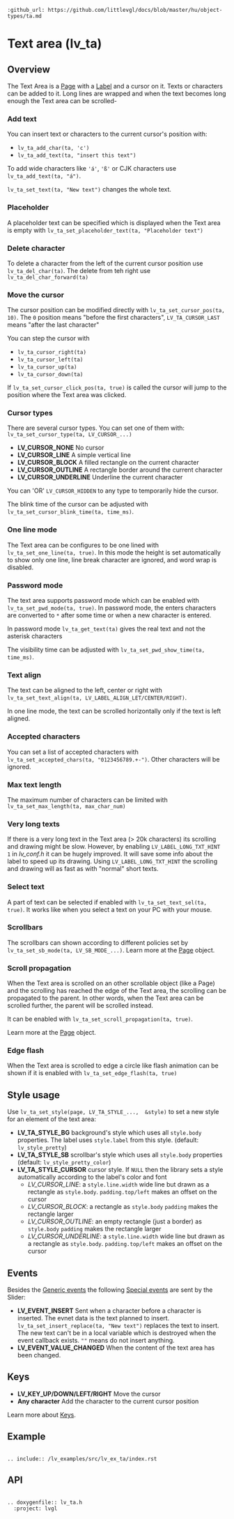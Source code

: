```eval_rst
:github_url: https://github.com/littlevgl/docs/blob/master/hu/object-types/ta.md
```
# Text area (lv_ta)

## Overview

The Text Area is a [Page](/object-types/page) with a [Label](/object-types/label) and a cursor on it. Texts or characters can be added to it. Long lines are wrapped and when the text becomes long enough the Text area can be scrolled-

### Add text

You can insert text or characters  to the current cursor's position with:

- `lv_ta_add_char(ta, 'c')`
- `lv_ta_add_text(ta, "insert this text")`

To add wide characters like `'á'`, `'ß'` or CJK characters use `lv_ta_add_text(ta, "á")`.

`lv_ta_set_text(ta, "New text")` changes the whole text.

### Placeholder

A placeholder text can be specified which is displayed when the Text area is empty with `lv_ta_set_placeholder_text(ta, "Placeholder text")`

### Delete character

To delete a character from the left of the current cursor position use `lv_ta_del_char(ta)`. The delete from teh right use `lv_ta_del_char_forward(ta)`

### Move the cursor

The cursor position can be modified directly with `lv_ta_set_cursor_pos(ta, 10)`. The `0` position means "before the first characters", `LV_TA_CURSOR_LAST` means "after the last character"

You can step the cursor with
- `lv_ta_cursor_right(ta)`
- `lv_ta_cursor_left(ta)`
- `lv_ta_cursor_up(ta)`
- `lv_ta_cursor_down(ta)`

If `lv_ta_set_cursor_click_pos(ta, true)` is called the cursor will jump to the position where the Text area was clicked.

### Cursor types

There are several cursor types. You can set one of them with: `lv_ta_set_cursor_type(ta, LV_CURSOR_...)`
- **LV_CURSOR_NONE** No cursor
- **LV_CURSOR_LINE** A simple vertical line
- **LV_CURSOR_BLOCK** A filled rectangle on the current character
- **LV_CURSOR_OUTLINE** A rectangle border around the current character
- **LV_CURSOR_UNDERLINE** Underline the current character

You can 'OR' `LV_CURSOR_HIDDEN` to any type to temporarily hide the cursor.

The blink time of the cursor can be adjusted with `lv_ta_set_cursor_blink_time(ta, time_ms)`.


### One line mode
The Text area can be configures to be one lined with `lv_ta_set_one_line(ta, true)`. In this mode the height is set automatically to show only one line, line break character are ignored, and word wrap is disabled. 

### Password mode
The text area supports password mode which can be enabled with `lv_ta_set_pwd_mode(ta, true)`. In password mode, the enters characters are converted to `*` after some time or when a new character is entered. 

In password mode `lv_ta_get_text(ta)` gives the real text and not the asterisk characters

The visibility time can be adjusted with `lv_ta_set_pwd_show_time(ta, time_ms)`.

### Text align
The text can be aligned to the left, center or right with `lv_ta_set_text_align(ta, LV_LABEL_ALIGN_LET/CENTER/RIGHT)`.

In one line mode, the text can be scrolled horizontally only if the text is left aligned.

### Accepted characters
You can set a list of accepted characters with `lv_ta_set_accepted_chars(ta, "0123456789.+-")`. Other characters will be ignored. 

### Max text length
The maximum number of characters can be limited with `lv_ta_set_max_length(ta, max_char_num)`

### Very long texts
If there is a  very long text in the Text area  (> 20k characters) its scrolling and drawing might be slow. 
However, by enabling `LV_LABEL_LONG_TXT_HINT   1` in *lv_conf.h* it can be hugely improved. 
It will save some info about the label to speed up its drawing. Using `LV_LABEL_LONG_TXT_HINT` the scrolling and drawing will as fast as with "normal" short texts.

### Select text
A part of text can be selected if enabled with `lv_ta_set_text_sel(ta, true)`. It works like when you select a text on your PC with your mouse. 

### Scrollbars
The scrollbars can shown according to different policies set by `lv_ta_set_sb_mode(ta, LV_SB_MODE_...)`. Learn more at the [Page](/object-types/page) object.

### Scroll propagation
When the Text area is scrolled on an other scrollable object (like a Page) and the scrolling has reached the edge of the Text area, the scrolling can be propagated to the parent. 
In other words, when the Text area can be scrolled further, the parent will be scrolled instead.

It can be enabled with `lv_ta_set_scroll_propagation(ta, true)`.

Learn more at the [Page](/object-types/page) object.

### Edge flash
When the Text area is scrolled to edge a circle like flash animation can be shown if it is enabled with `lv_ta_set_edge_flash(ta, true)`

## Style usage

Use `lv_ta_set_style(page, LV_TA_STYLE_...,  &style)` to set a new style for an element of the text area:

- **LV_TA_STYLE_BG** background's style which uses all `style.body` properties. The label uses `style.label` from this style.  (default: `lv_style_pretty`)
- **LV_TA_STYLE_SB** scrollbar's style which uses all `style.body` properties (default: `lv_style_pretty_color`)
- **LV_TA_STYLE_CURSOR** cursor style. If `NULL` then the library sets a style automatically according to the label's color and font
    - *LV_CURSOR_LINE*: a `style.line.width` wide line but drawn as a rectangle as `style.body`. `padding.top/left` makes an offset on the cursor
    - *LV_CURSOR_BLOCK*: a rectangle as `style.body`  `padding` makes the rectangle larger
    - *LV_CURSOR_OUTLINE*: an empty rectangle (just a border) as `style.body` `padding` makes the rectangle larger
    - *LV_CURSOR_UNDERLINE*: a `style.line.width` wide line but drawn as a rectangle as `style.body`. `padding.top/left` makes an offset on the cursor 



## Events
Besides the [Generic events](/overview/event.html#generic-events) the following [Special events](/overview/event.html#special-events) are sent by the Slider:
- **LV_EVENT_INSERT** Sent when a character before a character is inserted. 
The evnet data is the text planned to insert. `lv_ta_set_insert_replace(ta, "New text")` replaces the text to insert. 
The new text can't be in a local variable which is destroyed when the event callback exists. `""` means do not insert anything.
- **LV_EVENT_VALUE_CHANGED** When the content of the text area has been changed. 

## Keys
- **LV_KEY_UP/DOWN/LEFT/RIGHT** Move the cursor
- **Any character** Add the character to the current cursor position

Learn more about [Keys](/overview/indev).

## Example

```eval_rst

.. include:: /lv_examples/src/lv_ex_ta/index.rst

```

## API 

```eval_rst

.. doxygenfile:: lv_ta.h
  :project: lvgl
        
```
